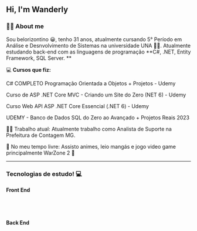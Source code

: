 ## Hi, I'm Wanderly

###  🧑🏽 About me 

Sou belorizontino 😀, tenho 31 anos, atualmente cursando 5° Período em Análise e Desnvolvimento de Sistemas na universidade UNA 👨‍🎓. Atualmente estudando back-end com as linguagens de programação **C#, .NET, Entity Framework, SQL Server. **



💻 **Cursos que fiz:** 

C# COMPLETO Programação Orientada a Objetos + Projetos - Udemy

Curso de ASP .NET Core MVC - Criando um Site do Zero (NET 6) - Udemy

Curso Web API ASP .NET Core Essencial (.NET 6) - Udemy

UDEMY - Banco de Dados SQL do Zero ao Avançado + Projetos Reais 2023


👨‍💼 Trabalho atual: Atualmente trabalho como Analista de Suporte na Prefeitura de Contagem MG.

🌴 No meu tempo livre: Assisto animes, leio mangás e jogo video game principalmente WarZone 2 🤣


___



### Tecnologias de estudo! 💻

#### Front End

<div style="display: inline_block"><br/>
<img aling= "center" alt= "" src ="https://img.shields.io/badge/JavaScript-F7DF1E?style=for-the-badge&logo=javascript&logoColor=black" />
<img aling= "center" alt= "" src ="https://img.shields.io/badge/HTML5-E34F26?style=for-the-badge&logo=html5&logoColor=white" />
<img aling= "center" alt= "" src ="https://img.shields.io/badge/CSS3-1572B6?style=for-the-badge&logo=css3&logoColor=white" />
<img aling= "center" alt= "" src ="https://img.shields.io/badge/Bootstrap-563D7C?style=for-the-badge&logo=bootstrap&logoColor=white" />
</div>


#### Back End
<div style="display: inline_block"><br/>
<img aling= "center" alt= "" src ="https://img.shields.io/badge/C%23-239120?style=for-the-badge&logo=c-sharp&logoColor=white" />
<img aling= "center" alt= "" src ="https://img.shields.io/badge/.NET-5C2D91?style=for-the-badge&logo=.net&logoColor=white" />
<img aling= "center" alt= "" src ="https://img.shields.io/badge/MySQL-00000F?style=for-the-badge&logo=mysql&logoColor=white" />
</div>
